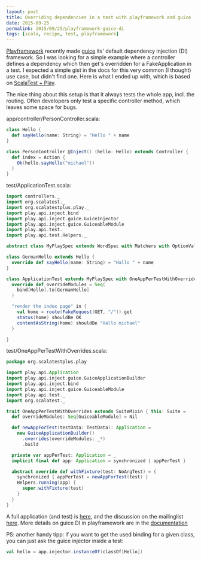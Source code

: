 ```yaml
---
layout: post
title: Overriding dependencies in a test with playframework and guice
date: 2015-09-25
permalink: 2015/09/25/playframework-guice-di
tags: [scala, recipe, test, playframework]
---
```


[Playframework](https://www.playframework.com/) recently made [guice](https://github.com/google/guice) its' default dependency injection (DI) framework. So I was looking for a simple example where a controller defines a dependency which then get's overridden for a FakeApplication in a test. I expected a simple gist in the docs for this very common (I thought) use case, but didn't find one. Here is what I ended up with, which is based on [ScalaTest + Play](http://www.scalatest.org/plus/play).

The nice thing about this setup is that it always tests the whole app, incl. the routing. Often developers only test a specific controller method, which leaves some space for bugs. 

app/controller/PersonController.scala:

```scala
class Hello {
  def sayHello(name: String) = "Hello " + name
}

class PersonController @Inject() (hello: Hello) extends Controller {
  def index = Action {
    Ok(hello.sayHello("michael"))
  }
}
```

test/ApplicationTest.scala:

```scala
import controllers._
import org.scalatest._
import org.scalatestplus.play._
import play.api.inject.bind
import play.api.inject.guice.GuiceInjector
import play.api.inject.guice.GuiceableModule
import play.api.test._
import play.api.test.Helpers._

abstract class MyPlaySpec extends WordSpec with Matchers with OptionValues with WsScalaTestClient

class GermanHello extends Hello {
  override def sayHello(name: String) = "Hallo " + name
}

class ApplicationTest extends MyPlaySpec with OneAppPerTestWithOverrides {
  override def overrideModules = Seq(
    bind[Hello].to[GermanHello]
  )

  "render the index page" in {
    val home = route(FakeRequest(GET, "/")).get
    status(home) shouldBe OK
    contentAsString(home) shouldBe "Hallo michael"
  }

}
```


test/OneAppPerTestWithOverrides.scala:

```scala
package org.scalatestplus.play

import play.api.Application
import play.api.inject.guice.GuiceApplicationBuilder
import play.api.inject.bind
import play.api.inject.guice.GuiceableModule
import play.api.test._
import org.scalatest._

trait OneAppPerTestWithOverrides extends SuiteMixin { this: Suite ⇒
  def overrideModules: Seq[GuiceableModule] = Nil

  def newAppForTest(testData: TestData): Application =
    new GuiceApplicationBuilder()
      .overrides(overrideModules: _*)
      .build

  private var appPerTest: Application = _
  implicit final def app: Application = synchronized { appPerTest }

  abstract override def withFixture(test: NoArgTest) = {
    synchronized { appPerTest = newAppForTest(test) }
    Helpers.running(app) {
      super.withFixture(test)
    }
  }
}
```

A full application (and test) is [here](https://github.com/mpollmeier/play-scala-di), and the discussion on the mailinglist [here](https://groups.google.com/forum/#!topic/play-framework/gW8FXC3K30E). More details on guice DI in playframework are in the [documentation](https://www.playframework.com/documentation/2.4.x/ScalaTestingWithGuice)

PS: another handy tipp: if you want to get the used binding for a given class, you can just ask the guice injector inside a test:

```scala
val hello = app.injector.instanceOf(classOf[Hello])
```
